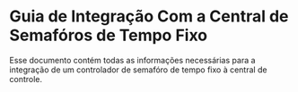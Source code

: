 # Guia de Integração Com a Central de Semafóros de Tempo Fixo
Esse documento contém todas as informações necessárias para a integração de um controlador de semafóro de tempo fixo à central de controle. 
